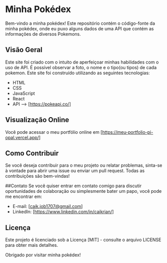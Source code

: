 # Minha Pokédex
Bem-vindo a minha pokédex! Este repositório contém o código-fonte da minha pokédex, onde eu puxo alguns dados de uma API que contém as informações de
diversos Pokemons.

## Visão Geral
Este site foi criado com o intuito de aperfeiçoar minhas habilidades com o uso de API.
É possível observar a foto, o nome e o tipo(ou tipos) de cada pokemon.
Este site foi construído utilizando as seguintes tecnologias:

- HTML
- CSS
- JavaScript
- React
- API --> [https://pokeapi.co/]

## Visualização Online
Você pode acessar o meu portfólio online em [https://meu-portfolio-pi-opal.vercel.app/]

## Como Contribuir
Se você deseja contribuir para o meu projeto ou relatar problemas, sinta-se à vontade para abrir uma issue ou enviar um pull request. Todas as contribuições são bem-vindas!

##Contato
Se você quiser entrar em contato comigo para discutir oportunidades de colaboração ou simplesmente bater um papo, você pode me encontrar em:

- E-mail: [caik.job1707@gmail.com]
- LinkedIn: [https://www.linkedin.com/in/caikrian/]

## Licença
Este projeto é licenciado sob a Licença [MIT] - consulte o arquivo LICENSE para obter mais detalhes.

Obrigado por visitar minha pokédex!

